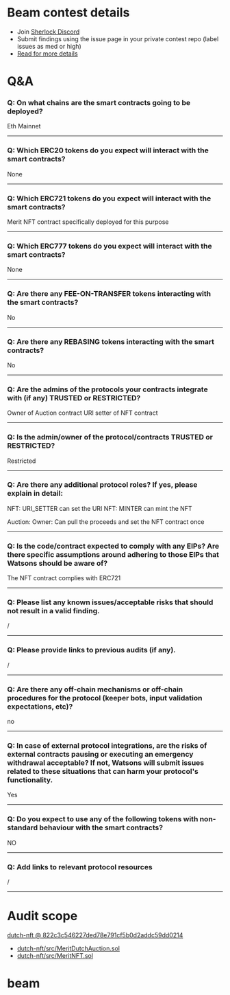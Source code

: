 
# Beam contest details

- Join [Sherlock Discord](https://discord.gg/MABEWyASkp)
- Submit findings using the issue page in your private contest repo (label issues as med or high)
- [Read for more details](https://docs.sherlock.xyz/audits/watsons)

# Q&A

### Q: On what chains are the smart contracts going to be deployed?
Eth Mainnet
___

### Q: Which ERC20 tokens do you expect will interact with the smart contracts? 
None
___

### Q: Which ERC721 tokens do you expect will interact with the smart contracts? 
Merit NFT contract specifically deployed for this purpose
___

### Q: Which ERC777 tokens do you expect will interact with the smart contracts? 
None
___

### Q: Are there any FEE-ON-TRANSFER tokens interacting with the smart contracts?

No
___

### Q: Are there any REBASING tokens interacting with the smart contracts?

No
___

### Q: Are the admins of the protocols your contracts integrate with (if any) TRUSTED or RESTRICTED?
Owner of Auction contract
URI setter of NFT contract
___

### Q: Is the admin/owner of the protocol/contracts TRUSTED or RESTRICTED?
Restricted
___

### Q: Are there any additional protocol roles? If yes, please explain in detail:
NFT: URI_SETTER can set the URI
NFT: MINTER can mint the NFT

Auction: Owner: Can pull the proceeds and set the NFT contract once
___

### Q: Is the code/contract expected to comply with any EIPs? Are there specific assumptions around adhering to those EIPs that Watsons should be aware of?
The NFT contract complies with ERC721
___

### Q: Please list any known issues/acceptable risks that should not result in a valid finding.
/
___

### Q: Please provide links to previous audits (if any).
/
___

### Q: Are there any off-chain mechanisms or off-chain procedures for the protocol (keeper bots, input validation expectations, etc)?
no
___

### Q: In case of external protocol integrations, are the risks of external contracts pausing or executing an emergency withdrawal acceptable? If not, Watsons will submit issues related to these situations that can harm your protocol's functionality.
Yes
___

### Q: Do you expect to use any of the following tokens with non-standard behaviour with the smart contracts?
NO
___

### Q: Add links to relevant protocol resources
/
___



# Audit scope


[dutch-nft @ 822c3c546227ded78e791cf5b0d2addc59dd0214](https://github.com/Merit-Circle/dutch-nft/tree/822c3c546227ded78e791cf5b0d2addc59dd0214)
- [dutch-nft/src/MeritDutchAuction.sol](dutch-nft/src/MeritDutchAuction.sol)
- [dutch-nft/src/MeritNFT.sol](dutch-nft/src/MeritNFT.sol)



# beam
